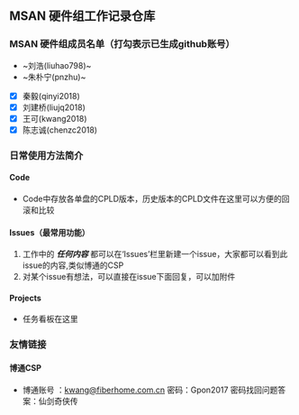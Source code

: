 ## MSAN 硬件组工作记录仓库
### MSAN 硬件组成员名单（打勾表示已生成github账号）
- ~刘浩(liuhao798)~
- ~朱朴宁(pnzhu)~
- [X] 秦毅(qinyi2018)
- [X] 刘建桥(liujq2018)
- [X] 王可(kwang2018)
- [X] 陈志诚(chenzc2018)
### 日常使用方法简介
#### Code
- Code中存放各单盘的CPLD版本，历史版本的CPLD文件在这里可以方便的回滚和比较
#### Issues（最常用功能）
1. 工作中的 ***任何内容*** 都可以在‘Issues’栏里新建一个issue，大家都可以看到此issue的内容,类似博通的CSP
2. 对某个issue有想法，可以直接在issue下面回复，可以加附件
#### Projects
- 任务看板在这里
### 友情链接
#### 博通CSP
- 博通账号 ：kwang@fiberhome.com.cn
  密码：Gpon2017
  密码找回问题答案：仙剑奇侠传

